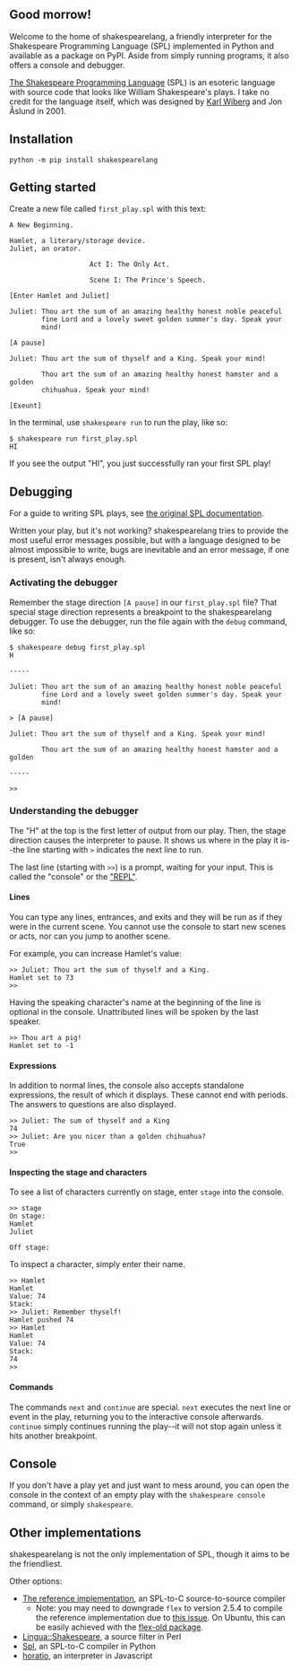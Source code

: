 ## Good morrow!

Welcome to the home of shakespearelang, a friendly interpreter for the Shakespeare
Programming Language (SPL) implemented in Python and available as a package on PyPI.
Aside from simply running programs, it also offers a console and debugger.

[The Shakespeare Programming Language](http://shakespearelang.sourceforge.net/)
(SPL) is an esoteric language with source code that looks like William
Shakespeare's plays. I take no credit for the language itself, which was designed
by [Karl Wiberg](https://treskal.com/kha) and Jon Åslund in 2001.

## Installation

`python -m pip install shakespearelang`

## Getting started

Create a new file called `first_play.spl` with this text:

```spl
A New Beginning.

Hamlet, a literary/storage device.
Juliet, an orator.

                    Act I: The Only Act.

                    Scene I: The Prince's Speech.

[Enter Hamlet and Juliet]

Juliet: Thou art the sum of an amazing healthy honest noble peaceful
        fine Lord and a lovely sweet golden summer's day. Speak your
        mind!

[A pause]

Juliet: Thou art the sum of thyself and a King. Speak your mind!

        Thou art the sum of an amazing healthy honest hamster and a golden
        chihuahua. Speak your mind!

[Exeunt]
```

In the terminal, use `shakespeare run` to run the play, like so:

```
$ shakespeare run first_play.spl
HI
```

If you see the output "HI", you just successfully ran your first SPL play!

## Debugging

For a guide to writing SPL plays, see [the original SPL documentation](http://shakespearelang.sourceforge.net/report/shakespeare/).

Written your play, but it's not working? shakespearelang tries to provide the
most useful error messages possible, but with a language designed to be almost
impossible to write, bugs are inevitable and an error message, if one is present,
isn't always enough.

### Activating the debugger

Remember the stage direction `[A pause]` in our `first_play.spl` file? That
special stage direction represents a breakpoint to the shakespearelang debugger.
To use the debugger, run the file again with the `debug` command, like so:

```
$ shakespeare debug first_play.spl
H

-----

Juliet: Thou art the sum of an amazing healthy honest noble peaceful
        fine Lord and a lovely sweet golden summer's day. Speak your
        mind!

> [A pause]

Juliet: Thou art the sum of thyself and a King. Speak your mind!

        Thou art the sum of an amazing healthy honest hamster and a golden

-----

>>
```

### Understanding the debugger

The "H" at the top is the first letter of output from our play. Then, the
stage direction causes the interpreter to pause. It shows us where in the play
it is--the line starting with `>` indicates the next line to run.

The last line (starting with `>>`) is a prompt, waiting for your input. This is
called the "console" or the ["REPL"](https://en.wikipedia.org/wiki/Read%E2%80%93eval%E2%80%93print_loop).

#### Lines

You can type any lines, entrances, and exits and they will be run as if they were in
the current scene. You cannot use the console to start new scenes or acts, nor
can you jump to another scene.

For example, you can increase Hamlet's value:

```
>> Juliet: Thou art the sum of thyself and a King.
Hamlet set to 73
>>
```

Having the speaking character's name at the beginning of the line is optional in
the console. Unattributed lines will be spoken by the last speaker.

```
>> Thou art a pig!
Hamlet set to -1
```

#### Expressions

In addition to normal lines, the console also accepts standalone expressions,
the result of which it displays. These cannot end with periods. The answers
to questions are also displayed.

```
>> Juliet: The sum of thyself and a King
74
>> Juliet: Are you nicer than a golden chihuahua?
True
>>
```

#### Inspecting the stage and characters

To see a list of characters currently on stage, enter `stage` into the console.

```
>> stage
On stage:
Hamlet
Juliet

Off stage:
```

To inspect a character, simply enter their name.

```
>> Hamlet
Hamlet
Value: 74
Stack:
>> Juliet: Remember thyself!
Hamlet pushed 74
>> Hamlet
Hamlet
Value: 74
Stack:
74
>>
```

#### Commands

The commands `next` and `continue` are special. `next` executes the next line or
event in the play, returning you to the interactive console afterwards. `continue`
simply continues running the play--it will not stop again unless it hits another
breakpoint.

## Console

If you don't have a play yet and just want to mess around, you can open the
console in the context of an empty play with the `shakespeare console` command,
or simply `shakespeare`.

## Other implementations

shakespearelang is not the only implementation of SPL, though it aims to be the
friendliest.

Other options:

- [The reference implementation](http://shakespearelang.sf.net/download/spl-1.2.1.tar.gz),
an SPL-to-C source-to-source compiler
  - Note: you may need to downgrade `flex` to version 2.5.4 to compile the
    reference implementation due to [this issue](https://github.com/westes/flex/issues/193).
    On Ubuntu, this can be easily achieved with the [flex-old package](https://launchpad.net/ubuntu/+source/flex-old).
- [Lingua::Shakespeare](http://search.cpan.org/dist/Lingua-Shakespeare/lib/Lingua/Shakespeare.pod), a source filter in Perl
- [Spl](https://github.com/drsam94/Spl), an SPL-to-C compiler in Python
- [horatio](https://github.com/mileszim/horatio), an interpreter in Javascript
